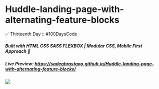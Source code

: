 # Huddle-landing-page-with-alternating-feature-blocks
✅ Thirteenth Day :: #100DaysCode

##### Built with HTML CSS SASS FLEXBOX | Modular CSS, Mobile First Approach 💪
##### Live Preview: https://sadeghrastgoo.github.io/Huddle-landing-page-with-alternating-feature-blocks/

<img src="https://res.cloudinary.com/dz209s6jk/image/upload/v1554380254/Challenges/twtp2gsjsqshh3eyk4xu.jpg">

